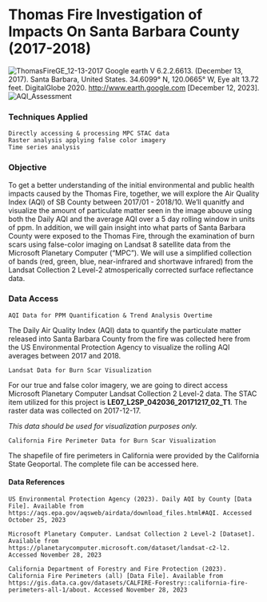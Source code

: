 # Thomas Fire Investigation of Impacts On Santa Barbara County (2017-2018)
![ThomasFireGE_12-13-2017](https://github.com/user-attachments/assets/b8cc539b-3be5-4de2-b0b9-e4ce8f155839) 
Google earth V 6.2.2.6613. (December 13, 2017). Santa Barbara, United States. 34.6099° N, 120.0665° W, Eye alt 13.72 feet. DigitalGlobe 2020. http://www.earth.google.com [December 12, 2023].
![AQI_Assessment](https://github.com/user-attachments/assets/c9148810-a1da-4c21-80ba-e8defb381315)

### Techniques Applied

    Directly accessing & processing MPC STAC data
    Raster analysis applying false color imagery
    Time series analysis

### Objective

To get a better understanding of the initial environmental and public health impacts caused by the Thomas Fire, together, we will explore the Air Quality Index (AQI) of SB County between 2017/01 - 2018/10. We’ll quanitfy and visualize the amount of particulate matter seen in the image abouve using both the Daily AQI and the average AQI over a 5 day rolling window in units of ppm. In addition, we will gain insight into what parts of Santa Barbara County were exposed to the Thomas Fire, through the examination of burn scars using false-color imaging on Landsat 8 satellite data from the Microsoft Planetary Computer (“MPC”). We will use a simplified collection of bands (red, green, blue, near-infrared and shortwave infrared) from the Landsat Collection 2 Level-2 atmosperically corrected surface reflectance data.


### Data Access

`AQI Data for PPM Quantification & Trend Analysis Overtime`


The Daily Air Quality Index (AQI) data to quantify the particulate matter released into Santa Barbara County from the fire was collected here from the US Environmental Protection Agency to visualize the rolling AQI averages between 2017 and 2018.


`Landsat Data for Burn Scar Visualization`


For our true and false color imagery, we are going to direct access Microsoft Planetary Computer Landsat Collection 2 Level-2 data. The STAC item utilized for this project is **LE07_L2SP_042036_20171217_02_T1**. The raster data was collected on 2017-12-17.


*This data should be used for visualization purposes only.*

`California Fire Perimeter Data for Burn Scar Visualization`


The shapefile of fire perimeters in California were provided by the California State Geoportal. The complete file can be accessed here.

#### Data References

    US Environmental Protection Agency (2023). Daily AQI by County [Data File]. Available from https://aqs.epa.gov/aqsweb/airdata/download_files.html#AQI. Accessed October 25, 2023

    Microsoft Planetary Computer. Landsat Collection 2 Level-2 [Dataset]. Available from https://planetarycomputer.microsoft.com/dataset/landsat-c2-l2. Accessed November 28, 2023

    California Department of Forestry and Fire Protection (2023). California Fire Perimeters (all) [Data File]. Available from https://gis.data.ca.gov/datasets/CALFIRE-Forestry::california-fire-perimeters-all-1/about. Accessed November 28, 2023


